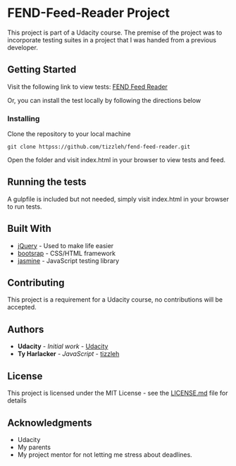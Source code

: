 # FEND-Feed-Reader Project

This project is part of a Udacity course. The premise of the project was to incorporate testing suites in a project that I was handed from a previous developer.

## Getting Started
Visit the following link to view tests: [FEND Feed Reader](httpss://tizzleh.github.io/fend-feed-reader/)

Or, you can install the test locally by following the directions below

### Installing

Clone the repository to your local machine

```
git clone httpss://github.com/tizzleh/fend-feed-reader.git
```
Open the folder and visit index.html in your browser to view tests and feed.


## Running the tests
A gulpfile is included but not needed, simply visit index.html in your browser to run tests.


## Built With
* [jQuery](httpss://github.com/jquery/jquery) - Used to make life easier
* [bootsrap](httpss://github.com/twbs/bootstrap) - CSS/HTML framework
* [jasmine](httpss://github.com/jasmine/jasmine) - JavaScript testing library

## Contributing

This project is a requirement for a Udacity course, no contributions will be accepted.

## Authors

* **Udacity** - *Initial work* - [Udacity](httpss://github.com/udacity)
* **Ty Harlacker** - *JavaScript* - [tizzleh](httpss://github.com/tizzleh)

## License

This project is licensed under the MIT License - see the [LICENSE.md](LICENSE.md) file for details

## Acknowledgments

* Udacity
* My parents
* My project mentor for not letting me stress about deadlines.
